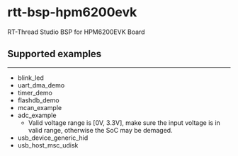 # rtt-bsp-hpm6200evk

RT-Thread Studio BSP for HPM6200EVK Board

## Supported examples

***

- blink_led
- uart_dma_demo
- timer_demo
- flashdb_demo
- mcan_example
- adc_example
  - Valid voltage range is [0V, 3.3V], make sure the input voltage is in valid range, otherwise the SoC may be demaged.
- usb_device_generic_hid
- usb_host_msc_udisk
